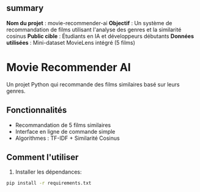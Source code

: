 ## summary

**Nom du projet** : movie-recommender-ai
**Objectif** : Un système de recommandation de films utilisant l'analyse des genres et la similarité cosinus
**Public cible** : Étudiants en IA et développeurs débutants
**Données utilisées** : Mini-dataset MovieLens intégré (5 films)

# Movie Recommender AI

Un projet Python qui recommande des films similaires basé sur leurs genres.

## Fonctionnalités
- Recommandation de 5 films similaires
- Interface en ligne de commande simple
- Algorithmes : TF-IDF + Similarité Cosinus

## Comment l'utiliser
1. Installer les dépendances:
```bash
pip install -r requirements.txt
